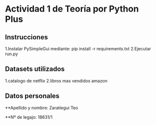 # Actividad 1 de Teoría por Python Plus

## Instrucciones

1.Instalar PySimpleGui mediante: pip install -r requirements.txt
2.Ejecutar run.py

## Datasets utilizados
1.catalogo de netflix
2.libros mas vendidos amazon  

## Datos personales
 
**Apellido y nombre: Zaratiegui Teo

**Nº de legajo: 18631/1
